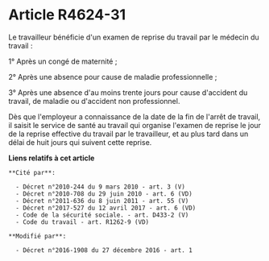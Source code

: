 # Article R4624-31

Le travailleur bénéficie d'un examen de reprise du travail par le médecin du travail : 

1° Après un congé de maternité ; 

2° Après une absence pour cause de maladie professionnelle ; 

3° Après une absence d'au moins trente jours pour cause d'accident du travail, de maladie ou d'accident non professionnel. 

Dès que l'employeur a connaissance de la date de la fin de l'arrêt de travail, il saisit le service de santé au travail qui
organise l'examen de reprise le jour de la reprise effective du travail par le travailleur, et au plus tard dans un délai de
huit jours qui suivent cette reprise.

**Liens relatifs à cet article**

	**Cité par**:

	  - Décret n°2010-244 du 9 mars 2010 - art. 3 (V)
	  - Décret n°2010-708 du 29 juin 2010 - art. 6 (VD)
	  - Décret n°2011-636 du 8 juin 2011 - art. 55 (V)
	  - Décret n°2017-527 du 12 avril 2017 - art. 6 (VD)
	  - Code de la sécurité sociale. - art. D433-2 (V)
	  - Code du travail - art. R1262-9 (VD)

	**Modifié par**:

	  - Décret n°2016-1908 du 27 décembre 2016 - art. 1

